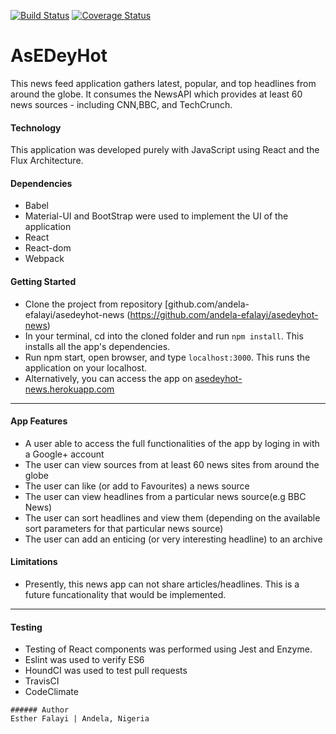 [![Build Status](https://travis-ci.org/andela-efalayi/asedeyhot-news.svg?branch=updates)](https://travis-ci.org/andela-efalayi/asedeyhot-news) [![Coverage Status](https://coveralls.io/repos/github/andela-efalayi/asedeyhot-news/badge.svg?branch=updates)](https://coveralls.io/github/andela-efalayi/asedeyhot-news?branch=updates)

# AsEDeyHot 
This news feed application gathers latest, popular, and top headlines from around the globe. 
It consumes the NewsAPI which provides at least 60 news sources - including CNN,BBC, and TechCrunch.
 
#### Technology
This application was developed purely with JavaScript using React and the Flux Architecture.

#### Dependencies
- Babel
- Material-UI and BootStrap were used to implement the UI of the application
- React
- React-dom
- Webpack

#### Getting Started
- Clone the project from repository [github.com/andela-efalayi/asedeyhot-news (https://github.com/andela-efalayi/asedeyhot-news)
- In your terminal, cd into the cloned folder and run `npm install`. This installs all the app's dependencies.
- Run npm start, open browser, and type `localhost:3000`. This runs the application on your localhost.
- Alternatively, you can access the app on [asedeyhot-news.herokuapp.com](https://asedeyhot-news.herokuapp.com)

***
#### App Features
- A user able to access the full functionalities of the app by loging in with a Google+ account
- The user can view sources from at least 60 news sites from around the globe
- The user can like (or add to Favourites) a news source
- The user can view headlines from a particular news source(e.g BBC News)
- The user can sort headlines and view them (depending on the available sort parameters for that particular news source)
- The user can add an enticing (or very interesting headline) to an archive

#### Limitations
- Presently, this news app can not share articles/headlines. This is a future 
funcationality that would be implemented.

***
#### Testing
- Testing of React components was performed using Jest and Enzyme.
- Eslint was used to verify ES6
- HoundCI was used to test pull requests
- TravisCI
- CodeClimate

```block
###### Author
Esther Falayi | Andela, Nigeria
```
